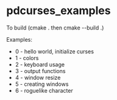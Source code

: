 # pdcurses_examples

To build (cmake . then cmake --build .)

Examples:

 - 0 - hello world, initialize curses
 - 1 - colors
 - 2 - keyboard usage
 - 3 - output functions
 - 4 - window resize
 - 5 - creating windows 
 - 6 - roguelike character
